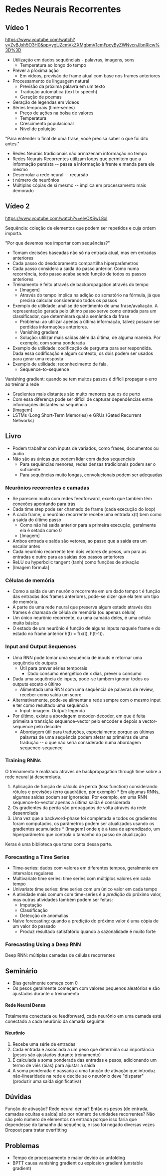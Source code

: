 # Redes Neurais Recorrentes

## Vídeo 1 

https://www.youtube.com/watch?v=ZvBJxh5O3H0&pp=ygUZcmVkZXMgbmV1cmFpcyByZWNvcnJlbnRlcw%3D%3D

- Utilização em dados sequênciais - palavras, imagens, sons
    - Temperatura ao longo do tempo
- Prever a pŕoxima ação
    - Em vídeos, previsão de frame atual com base nos frames anteriores
- Processamento de linguagem natural
    - Previsão da próxima palavra em um texto
    - Tradução automática (text to speech)
    - Geração de poemas
- Geração de legendas em vídeos
- Séries temporais (time-series)
    - Preço de ações na bolsa de valores
    - Temperatura
    - Crescimento populacional
    - Nível de poluição

"Para entender o final de uma frase, você precisa saber o que foi dito antes."

- Redes Neurais tradicionais não armazenam informação no tempo
- Redes Neurais Recorrentes utilizam loops que permitem que a informação persista -- passa a informação à frente e manda para ele mesmo
- Desenrolar a rede neural -- recursão 
- t número de neurônios
- Múltiplas cópias de si mesmo -- implica em processamento mais demorado

## Vídeo 2

https://www.youtube.com/watch?v=elyOXSwL8xI

Sequência: coleção de elementos que podem ser repetidos e cuja ordem importa.

"Por que devemos nos importar com sequências?"

- Tomam decisões baseadas não só na entrada atual, mas em entradas anteriores
- Cada passo do desdobramento compartilha hiperparâmetros
- Cada passo considera a saída do passo anterior. Como numa recorrência, todo passo acaba sendo função de todos os passos anteriores
- Treinamento é feito através de backpropagation através do tempo
    - [Imagem]
    - Através do tempo implica na adição do somatório na fórmula, já que precisa calcular considerando todos os passos 
- Exemplo de utilidade: análise de sentimento de uma frase/avaliação. A representação gerada pelo último passo serve como entrada para um classificador, que determinará qual a semântica da frase
    - Problema: ao utilizar apenas a última informação, talvez possam ser perdidas informações anteriores.
    - Vanishing gradient
    - Solução: utilizar mais saídas além da última, de alguma maneira. Por exemplo, com soma ponderada
- Exemplo de utilidade: codificação de pergunta para ser respondida. Dada essa codificação e algum contexto, os dois podem ser usados para gerar uma resposta
- Exemplo de utilidade: reconhecimento de fala. 
    - Sequence-to-sequence

Vanishing gradient: quando se tem muitos passos é difícil propagar o erro ao treinar a rede
- Gradientes mais distantes são muito menores que os de perto
- Com essa diferença pode ser difícil de capturar dependências entre informações distantes na sequência
- [Imagem]
- LSTMs (Long Short-Term Memories) e GRUs (Gated Recurrent Networks)

## Livro

- Podem trabalhar com inputs de variados, como frases, documentos ou áudio
- Não são as únicas que podem lidar com dados sequenciais
    - Para sequências menores, redes densas tradicionais podem ser o suficiente
    - Para sequências muito longas, convolucionais podem ser adequadas

### Neurônios recorrentes e camadas

- Se parecem muito com redes feedforward, exceto que também têm conexões apontando para trás
- Cada time step pode ser chamado de frame (cada execução do loop)
- A cada frame, o neurônio recorrente recebe uma entrada x(t) bem como a saída do último passo
    - Como não há saída anterior para a primeira execução, geralmente ela é setada como 0
    - [Imagem]
- Ambos entrada e saída são vetores, ao passo que a saída era um escalar antes
- Cada neurônio recorrente tem dois vetores de pesos, um para as entradas e outro para as saídas dos passos anteriores
- ReLU ou hyperbolic tangent (tanh) como funções de ativação
- [Imagem fórmula]

### Células de memória

- Como a saída de um neurônio recorrente em um dado tempo t é função das entradas dos frames anteriores, pode-se dizer que ela tem um tipo de memória.
- A parte de uma rede neural que preserva algum estado através dos frames é chamada de célula de memória (ou apenas célula)
- Um único neurônio recorrente, ou uma camada deles, é uma célula muito básica
- O estado de um neurônio é função de alguns inputs naquele frame e do estado no frame anterior h(t) = f(x(t), h(t–1)).

### Input and Output Sequences

- Uma RNN pode tomar uma sequência de inputs e retornar uma sequência de outputs
    - Útil para prever séries temporais
        - Dado consumo energético de x dias, prever o consumo 
- Dada uma sequência de inputs, pode-se também ignorar todos os outputs exceto o último
    - Alimentada uma RNN com uma sequência de palavras de review, receber como saída um score
- Alternativamente, pode-se alimentar a rede sempre com o mesmo input e ter como resultado uma sequência
    - Input: imagem. Output: legenda
- Por último, existe a abordagem encoder-decoder, em que é feita primeira a transição sequence-vector pelo encoder e depois a vector-sequence pelo decoder
    - Abordagem útil para traduções, especialmente porque as últimas palavras de uma sequência podem afetar as primeiras de uma tradução -- o que não seria considerado numa abordagem sequence-sequence

### Training RNNs

O treinamento é realizado através de backpropagation through time sobre a rede neural já desenrolada. 
1. Aplicação de função de cálculo de perda (loss function) considerando rótulos e previsões (erro quadrático, por exemplo)
\* Em algumas RNNs, algumas saídas podem ser ignoradas. Por exemplo, em uma RNN sequence-to-vector apenas a última saída é considerada
2. Os gradientes da perda são propagados de volta através da rede desenrolada
3. Uma vez que a backword-phase foi completada e todos os gradientes foram computados, os parâmetros podem ser atualizados usando os gradientes acumulados
\* [Imagem] onde 𝜂 é a taxa de aprendizado, um hiperparâmetro que controla o tamanho do passo de atualização

Keras é uma biblioteca que toma conta dessa parte.

### Forecasting a Time Series

- Time-series: dados com valores em diferentes tempos, geralmente em intervalos regulares
- Multivariate time series: time series com múltiplos valores em cada tempo
- Univariate time series: time series com um único valor em cada tempo
- A atividade mais comum com time-series é a *predição* do próximo valor, mas outras atividades também podem ser feitas:
    - Imputação
    - Classificação
    - Detecção de anomalias
- Naive forecasting: quando a predição do próximo valor é uma cópia de um valor do passado
    - Produz resultado satisfatório quando a sazonalidade é muito forte

### Forecasting Using a Deep RNN

Deep RNN: múltiplas camadas de células recorrentes

## Seminário

- Bias geralmente começa com 0
- Os pesos geralmente começam com valores pequenos aleatórios e são ajustados durante o treinamento

#### Rede Neural Densa

Totalmente conectada ou feedforward, cada neurônio em uma camada está conectado a cada neurônio da camada seguinte.

#### Neurônio

1. Recebe uma série de entradas
2. Cada entrada é associada a um peso que determina sua importância (pesos são ajustados durante treinamento)
3. É calculada a soma ponderada das entradas e pesos, adicionando um termo de viés (bias) para ajustar a saída
4. A soma ponderada é passada a uma função de ativação que introduz não-linearidade na rede e decide se o neurônio deve "disparar" (produzir uma saída significativa)

## Dúvidas

Função de ativação?
Rede neural densa?
Então os pesos (de entrada, camadas ocultas e saída) são por número de unidades recorrentes? Não são pelo número de elementos na entrada porque isso faria que dependesse do tamanho da sequência, e isso foi negado diversas vezes
Dropout para tratar overfitting

## Problemas

- Tempo de processamento é maior devido ao unfolding
- BPTT causa vanishing gradient ou explosion gradient (unstable gradient)